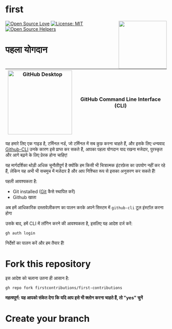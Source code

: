 # first

[![Open Source Love](https://badges.frapsoft.com/os/v1/open-source.svg?v=103)](https://github.com/ellerbrock/open-source-badges/)
[<img align="right" width="150" src="https://firstcontributions.github.io/assets/gui-tool-tutorials/github-desktop-tutorial/join-slack-team.png">](https://join.slack.com/t/firstcontributors/shared_invite/enQtNjkxNzQwNzA2MTMwLTVhMWJjNjg2ODRlNWZhNjIzYjgwNDIyZWYwZjhjYTQ4OTBjMWM0MmFhZDUxNzBiYzczMGNiYzcxNjkzZDZlMDM)
[![License: MIT](https://img.shields.io/badge/License-MIT-green.svg)](https://opensource.org/licenses/MIT)
[![Open Source Helpers](https://www.codetriage.com/roshanjossey/first-contributions/badges/users.svg)](https://www.codetriage.com/roshanjossey/first-contributions)

# पहला योगदान

| <img alt="GitHub Desktop" src="https://cdn.icon-icons.com/icons2/2157/PNG/512/github_git_hub_logo_icon_132878.png" width="200"> | GitHub Command Line Interface (CLI) |
| ------------------------------------------------------------------------------------------------------------------------------- | ----------------------------------- |

यह हमारे लिए एक गाइड है, टर्मिनल नर्ड, जो टर्मिनल में सब कुछ करना चाहते हैं, और इसके लिए धन्यवाद [Github-CLI](https://cli.github.com/) उनके कारण इसे प्राप्त कर सकते हैं, आपका पहला योगदान याद रखना मजेदार, पुरस्कृत और आगे बढ़ने के लिए प्रेरक होना चाहिए!

यह मार्गदर्शिका थोड़ी अधिक चुनौतीपूर्ण है क्योंकि हम किसी भी चित्रात्मक इंटरफ़ेस का उपयोग नहीं कर रहे हैं, लेकिन यह अभी भी सचमुच में मज़ेदार है और आप निश्चित रूप से इसका अनुसरण कर सकते हैं!

पहली आवश्यकता है:

- Git installed ([Git](https://git-scm.com/downloads) कैसे स्थापित करें)
- Github  खाता

अब हमें आधिकारिक दस्तावेज़ीकरण का पालन करके अपने सिस्टम में `github-cli` टूल इंस्टॉल करना होगा

उसके बाद, हमें CLI में लॉगिन करने की आवश्यकता है, इसलिए यह आदेश दर्ज करें:

```bash 
gh auth login
```

निर्देशों का पालन करें और हम तैयार हैं!

# Fork this repository

इस आदेश को चलाना उतना ही आसान है:
```bash
gh repo fork firstcontributions/first-contributions
```

**महत्वपूर्ण: यह आपको संकेत देगा कि यदि आप इसे भी क्लोन करना चाहते हैं, तो "yes"  चुनें**

# Create your branch
